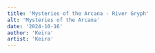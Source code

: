 ```yaml
---
title: 'Mysteries of the Arcana - River Gryph'
alt: 'Mysteries of the Arcana'
date: '2024-10-16'
author: 'Keira'
artist: 'Keira'
---
```

